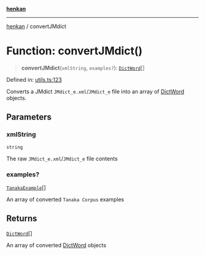 [**henkan**](../README.md)

***

[henkan](../README.md) / convertJMdict

# Function: convertJMdict()

> **convertJMdict**(`xmlString`, `examples?`): [`DictWord`](../interfaces/DictWord.md)[]

Defined in: [utils.ts:123](https://github.com/Ronokof/Henkan/blob/17544df04e711a7f1119a1cdd6fdf0d29ac91844/src/utils.ts#L123)

Converts a JMdict `JMdict_e.xml`/`JMdict_e` file into an array of [DictWord](../interfaces/DictWord.md) objects.

## Parameters

### xmlString

`string`

The raw `JMdict_e.xml`/`JMdict_e` file contents

### examples?

[`TanakaExample`](../interfaces/TanakaExample.md)[]

An array of converted `Tanaka Corpus` examples

## Returns

[`DictWord`](../interfaces/DictWord.md)[]

An array of converted [DictWord](../interfaces/DictWord.md) objects
